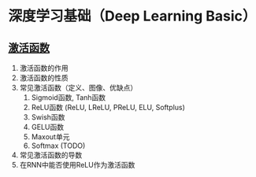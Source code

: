 # 深度学习基础（Deep Learning Basic）



##  [激活函数](./04_深度学习基础/激活函数.md)

1. 激活函数的作用
2. 激活函数的性质
3. 常见激活函数（定义、图像、优缺点）
   1. Sigmoid函数, Tanh函数
   2. ReLU函数 (ReLU, LReLU, PReLU, ELU, Softplus)
   3. Swish函数
   4. GELU函数
   5. Maxout单元
   6. Softmax (TODO)
4. 常见激活函数的导数
5. 在RNN中能否使用ReLU作为激活函数